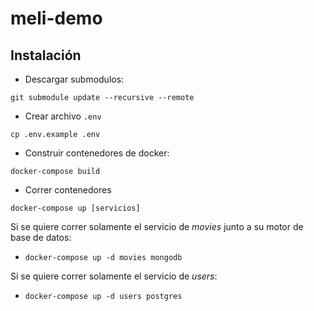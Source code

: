 # meli-demo

## Instalación

- Descargar submodulos:

`git submodule update --recursive --remote`

- Crear archivo `.env`

`cp .env.example .env`

- Construir contenedores de docker:

`docker-compose build`

- Correr contenedores

`docker-compose up [servicios]`

Si se quiere correr solamente el servicio de _movies_ junto a su motor de base de datos:

- `docker-compose up -d movies mongodb`

Si se quiere correr solamente el servicio de _users_:

- `docker-compose up -d users postgres`